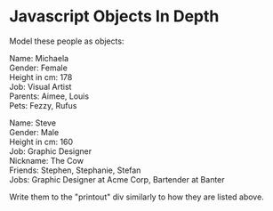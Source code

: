 Javascript Objects In Depth
===========================

Model these people as objects:

Name: Michaela  
Gender: Female  
Height in cm: 178  
Job: Visual Artist  
Parents: Aimee, Louis  
Pets: Fezzy, Rufus  

Name: Steve  
Gender: Male  
Height in cm: 160  
Job: Graphic Designer  
Nickname: The Cow  
Friends: Stephen, Stephanie, Stefan  
Jobs: Graphic Designer at Acme Corp, Bartender at Banter  

Write them to the "printout" div similarly to how they are listed above.
